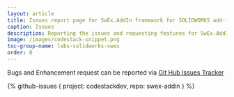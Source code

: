 ```yaml
---
layout: article
title: Issues report page for SwEx.AddIn framework for SOLIDWORKS add-ins
caption: Issues
description: Reporting the issues and requesting features for SwEx.AddIn framework for advanced development of SOLIDWORKS add-ins
image: /images/codestack-snippet.png
toc-group-name: labs-solidworks-swex
order: 8
---
```

Bugs and Enhancement request can be reported via [Git Hub Issues Tracker](https://github.com/codestackdev/swex-addin/issues)

{% github-issues { project: codestackdev, repo: swex-addin } %}